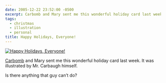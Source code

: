 ```yaml
---
date: 2005-12-22 23:52:00 -0500
excerpt: Carbomb and Mary sent me this wonderful holiday card last week.
tags:
  - christmas
  - illustration
  - personal
title: Happy Holidays, Everyone!
---
```


[![Happy Holidays, Everyone!](http://static.flickr.com/39/76463227_c878e7a96b_m.jpg)](http://flickr.com/photos/jgarber/76463227/)

[Carbomb](http://flickr.com/photos/jcarbaugh/) and Mary sent me this wonderful holiday card last week. It was illustrated by Mr. Carbaugh himself.

Is there anything that guy can’t do?